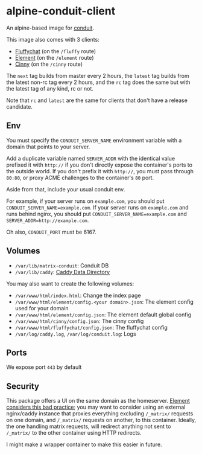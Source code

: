 # alpine-conduit-client

An alpine-based image for [conduit](https://conduit.rs).

This image also comes with 3 clients:

- [Fluffychat](https://fluffychat.im/) (on the `/fluffy` route)
- [Element](https://element.io/) (on the `/element` route)
- [Cinny](https://cinny.in/) (on the `/cinny` route)

The `next` tag builds from master every 2 hours, the `latest` tag builds from the latest non-rc tag every 2 hours, and the `rc` tag does the same but with the latest tag of any kind, rc or not.

Note that `rc` and `latest` are the same for clients that don't have a release candidate.

## Env

You must specify the `CONDUIT_SERVER_NAME` environment variable with a domain that points to your server.

Add a duplicate variable named `SERVER_ADDR` with the identical value prefixed it with `http://` if you don't directly expose the container's ports to the outside world. If you don't prefix it with `http://`, you must pass through `80:80`, or proxy ACME challenges to the container's `80` port.

Aside from that, include your usual conduit env.

For example, if your server runs on `example.com`, you should put `CONDUIT_SERVER_NAME=example.com`. If your server runs on `example.com` and runs behind nginx, you should put `CONDUIT_SERVER_NAME=example.com` and `SERVER_ADDR=http://example.com`.

Oh also, `CONDUIT_PORT` must be 6167.

## Volumes

- `/var/lib/matrix-conduit`: Conduit DB
- `/var/lib/caddy`: [Caddy Data Directory](https://caddyserver.com/docs/conventions#data-directory)

You may also want to create the following volumes:

- `/var/www/html/index.html`: Change the index page
- `/var/www/html/element/config.<your domain>.json`: The element config used for your domain
- `/var/www/html/element/config.json`: The element default global config
- `/var/www/html/cinny/config.json`: The cinny config
- `/var/www/html/fluffychat/config.json`: The fluffychat config
- `/var/log/caddy.log`, `/var/log/conduit.log`: Logs

## Ports

We expose port `443` by default

## Security

This package offers a UI on the same domain as the homeserver. [Element considers this bad practice](https://github.com/element-hq/element-web?tab=readme-ov-file#separate-domains); you may want to consider using an external nginx/caddy instance that proxies everything excluding `/_matrix/` requests on one domain, and `/_matrix/` requests on another, to this container. Ideally, the one handling matrix requests, will redirect anything not sent to `/_matrix/` to the other container using HTTP redirects.

I might make a wrapper container to make this easier in future.

